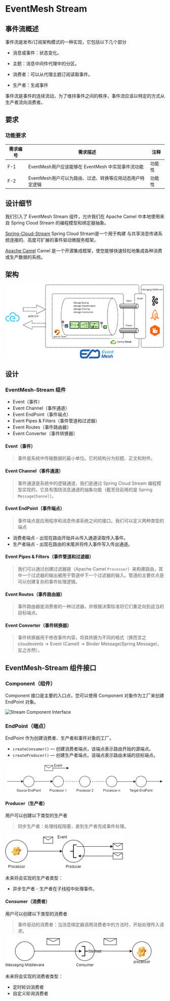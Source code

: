 # EventMesh Stream

## 事件流概述

事件流是发布/订阅架构模式的一种实现，它包括以下几个部分

- 消息或事件：状态变化。

- 主题：消息中间件代理中的分区。

- 消费者：可以从代理主题订阅读取事件。

- 生产者：生成事件

事件流是事件的连续流动，为了维持事件之间的秩序，事件流应该以特定的方式从生产者流向消费者。

## 要求

### 功能要求

| 需求编号 | 需求描述 | 注释 |
| -------------- | ----------------------- | -------- |
| F-1            | EventMesh用户应该能够在 EventMesh 中实现事件流功能 | 功能性 |
| F-2            | EventMesh用户可以为路由、过滤、转换等应用动态用户特定逻辑 | 功能性 |

## 设计细节

我们引入了 EventMesh Stream 组件，允许我们在 Apache Camel 中本地使用来自 Spring Cloud Stream 的编程模型和绑定器抽象。

[Spring-Cloud-Stream](https://spring.io/projects/spring-cloud-stream) Spring Cloud Stream是一个用于构建
与共享消息传递系统连接的、高度可扩展的事件驱动微服务框架。

[Apache Camel](https://camel.apache.org/) Camel 是一个开源集成框架，使您能够快速轻松地集成各种消费或生产数据的系统。

## 架构

![Stream Architecture](../../images/design-document/stream-architecture.png)

## 设计

### EventMesh-Stream 组件

- Event（事件）
- Event Channel（事件通道）
- Event EndPoint（事件端点）
- Event Pipes & Filters（事件管道和过滤器）
- Event Routes（事件路由器）
- Event Converter（事件转换器）

#### Event（事件）

> 事件是系统中传输数据的最小单位。它的结构分为标题、正文和附件。

#### Event Channel（事件通道）

> 事件通道是系统中的逻辑通道，我们是通过 Spring Cloud Stream 编程模型实现的，它具有围绕消息通道的抽象功能（截至目前用的是 Spring `MessageChannel`）。

#### Event EndPoint（事件端点）

> 事件端点是应用程序和消息传递系统之间的接口。我们可以定义两种类型的端点

- 消费者端点 - 出现在路由开始并从传入通道读取传入事件。
- 生产者端点 - 出现在路由的末尾并将传入事件写入传出通道。

#### Event Pipes & Filters（事件管道和过滤器）

> 我们可以通过创建过滤器链（Apache Camel `Processor`）来构建路由，其中一个过滤器的输出被用于管道中下一个过滤器的输入。管道的主要优点是可以创建复杂的事件处理逻辑。

#### Event Routes（事件路由器）

> 事件路由器是消费者的一种过滤器，并根据决策标准将它们重定向到适当的目标端点。

#### Event Converter（事件转换器）

> 事件转换器用于修改事件内容，将其转换为不同的格式（换而言之 cloudevents -> Event (Camel) -> Binder Message(Spring Message)，反之亦然）。

## EventMesh-Stream 组件接口

### Component（组件）

Component 接口是主要的入口点，您可以使用 Component 对象作为工厂来创建 EndPoint 对象。

![Stream Component Interface](/images/design-document/stream-component-interface.png)

### EndPoint（端点）

EndPoint 作为创建消费者、生产者和事件对象的工厂。

- `createConsumer()` — 创建消费者端点，该端点表示路由开始的源端点。
- `createProducer()` — 创建生产者端点，该端点表示路由末端的目标端点。

![Stream Component Routes](../../images/design-document/stream-component-routes.png)

#### Producer（生产者）

用户可以创建以下类型的生产者
> 同步生产者：处理线程阻塞，直到生产者完成事件处理。

![Stream Sync Producer](../../images/design-document/stream-sync-producer.png)

未来将会实现的生产者类型：

- 异步生产者 - 生产者在子线程中处理事件。

#### Consumer（消费者）

用户可以创建以下类型的消费者
> 事件驱动的消费者：当消息绑定器调用消费者中的方法时，开始处理传入请求。

![Stream Event-Driven Consumer](../../images/design-document/stream-event-driven-consumer.png)

未来将会实现的消费者类型：

- 定时轮训消费者
- 自定义轮询消费者
